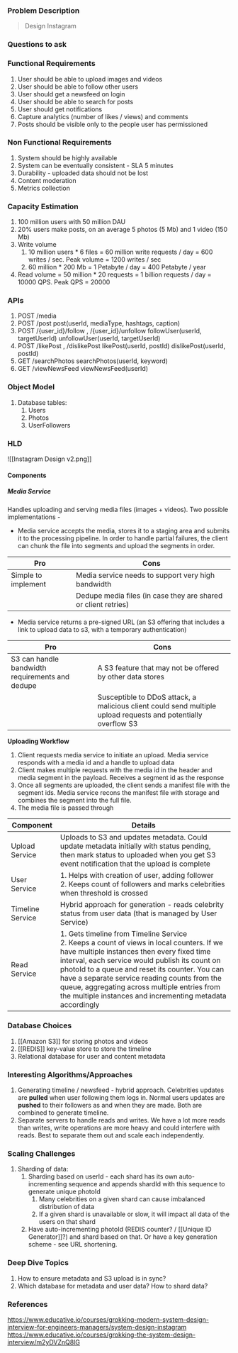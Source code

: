 ### Problem Description
> Design Instagram

### Questions to ask


### Functional Requirements
1. User should be able to upload images and videos 
2. User should be able to follow other users
3. User should get a newsfeed on login 
4. User should be able to search for posts 
5. User should get notifications 
6. Capture analytics (number of likes / views) and comments 
7. Posts should be visible only to the people user has permissioned 

### Non Functional Requirements
1. System should be highly available 
2. System can be eventually consistent - SLA 5 minutes 
3. Durability - uploaded data should not be lost 
4. Content moderation 
5. Metrics collection 

### Capacity Estimation
1. 100 million users with 50 million DAU 
2. 20% users make posts, on an average 5 photos (5 Mb) and 1 video (150 Mb)
3. Write volume
	1. 10 million users * 6 files = 60 million write requests / day = 600 writes / sec. Peak volume = 1200 writes / sec
	2. 60 million * 200 Mb = 1 Petabyte / day = 400 Petabyte / year 
4. Read volume = 50 million * 20 requests = 1 billion requests / day = 10000 QPS. Peak QPS = 20000

### APIs

1. POST /media 
2. POST /post
		post(userId, mediaType, hashtags, caption)
3. POST /{user_id}/follow , /{user_id}/unfollow
		followUser(userId, targetUserId)
		unfollowUser(userId, targetUserId)
4. POST /likePost , /dislikePost
		likePost(userId, postId)
		dislikePost(userId, postId)
5. GET /searchPhotos
		searchPhotos(userId, keyword)
6. GET /viewNewsFeed
		viewNewsFeed(userId)

### Object Model
1. Database tables:
	1. Users
	2. Photos
	3. UserFollowers

### HLD

![[Instagram Design v2.png]]

#### Components

##### Media Service

Handles uploading and serving media files (images + videos). Two possible implementations -

- Media service accepts the media, stores it to a staging area and submits it to the processing pipeline. In order to handle partial failures, the client can chunk the file into segments and upload the segments in order.

| Pro                 | Cons                                                           |
| ------------------- | -------------------------------------------------------------- |
| Simple to implement | Media service needs to support very high bandwidth             |
|                     | Dedupe media files (in case they are shared or client retries) |

- Media service returns a pre-signed URL (an S3 offering that includes a link to upload data to s3, with a temporary authentication)


| Pro                                             | Cons                                                                                                           |
| ----------------------------------------------- | -------------------------------------------------------------------------------------------------------------- |
| S3 can handle bandwidth requirements and dedupe | A S3 feature that may not be offered by other data stores                                                      |
|                                                 | Susceptible to DDoS attack, a malicious client could send multiple upload requests and potentially overflow S3 |


__Uploading Workflow__

1. Client requests media service to initiate an upload. Media service responds with a media id and a handle to upload data
2. Client makes multiple requests with the media id in the header and media segment in the payload. Receives a segment id as the response
3. Once all segments are uploaded, the client sends a manifest file with the segment ids. Media service recons the manifest file with storage and combines the segment into the full file.
4. The media file is passed through 


| Component        | Details                                                                                                                                                                                                                                                                                                                                                                                                     |
| ---------------- | ----------------------------------------------------------------------------------------------------------------------------------------------------------------------------------------------------------------------------------------------------------------------------------------------------------------------------------------------------------------------------------------------------------- |
| Upload Service   | Uploads to S3 and updates metadata. Could update metadata initially with status pending, then mark status to uploaded when you get S3 event notification that the upload is complete                                                                                                                                                                                                                        |
| User Service     | 1. Helps with creation of user, adding follower<br>2. Keeps count of followers and marks celebrities when threshold is crossed                                                                                                                                                                                                                                                                              |
| Timeline Service | Hybrid approach for generation - reads celebrity status from user data (that is managed by User Service)                                                                                                                                                                                                                                                                                                    |
| Read Service     | 1. Gets timeline from Timeline Service<br>2. Keeps a count of views in local counters. If we have multiple instances then every fixed time interval, each service would publish its count on photoId to a queue and reset its counter. You can have a separate service reading counts from the queue, aggregating across multiple entries from the multiple instances and incrementing metadata accordingly |



### Database Choices
1. [[Amazon S3]] for storing photos and videos 
2. [[REDIS]] key-value store to store the timeline 
3. Relational database for user and content metadata 

### Interesting Algorithms/Approaches
1. Generating timeline / newsfeed - hybrid approach. Celebrities updates are **pulled** when user following them logs in. Normal users updates are **pushed** to their followers as and when they are made. Both are combined to generate timeline. 
2. Separate servers to handle reads and writes. We have a lot more reads than writes, write operations are more heavy and could interfere with reads. Best to separate them out and scale each independently. 

### Scaling Challenges
1. Sharding of data:
	1. Sharding based on userId - each shard has its own auto-incrementing sequence and appends shardId with this sequence to generate unique photoId
		1. Many celebrities on a given shard can cause imbalanced distribution of data 
		2. If a given shard is unavailable or slow, it will impact all data of the users on that shard
	2. Have auto-incrementing photoId (REDIS counter? / [[Unique ID Generator]]?) and shard based on that. Or have a key generation scheme - see URL shortening. 

### Deep Dive Topics
1. How to ensure metadata and S3 upload is in sync?
2. Which database for metadata and user data? How to shard data? 

### References

https://www.educative.io/courses/grokking-modern-system-design-interview-for-engineers-managers/system-design-instagram
https://www.educative.io/courses/grokking-the-system-design-interview/m2yDVZnQ8lG
